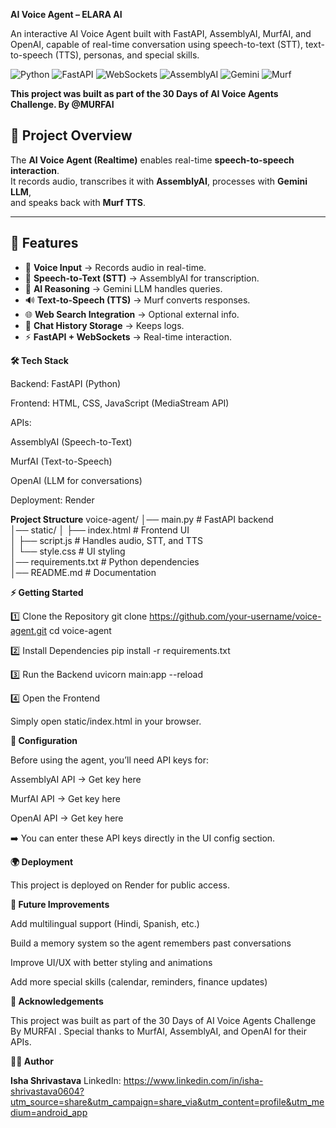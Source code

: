 **AI Voice Agent – ELARA AI**

An interactive AI Voice Agent built with FastAPI, AssemblyAI, MurfAI, and OpenAI, capable of real-time conversation using speech-to-text (STT), text-to-speech (TTS), personas, and special skills.


![Python](https://img.shields.io/badge/Python-3.9%2B-blue)
![FastAPI](https://img.shields.io/badge/FastAPI-0.95%2B-green)
![WebSockets](https://img.shields.io/badge/WebSockets-Supported-orange)
![AssemblyAI](https://img.shields.io/badge/AssemblyAI-STT-red)
![Gemini](https://img.shields.io/badge/Gemini-LLM-purple)
![Murf](https://img.shields.io/badge/Murf-TTS-yellow)


**This project was built as part of the 30 Days of AI Voice Agents Challenge. By @MURFAI**


## 📌 Project Overview
The **AI Voice Agent (Realtime)** enables real-time **speech-to-speech interaction**.  
It records audio, transcribes it with **AssemblyAI**, processes with **Gemini LLM**,  
and speaks back with **Murf TTS**.  

---


## 🚀 Features
- 🎤 **Voice Input** → Records audio in real-time.  
- 📝 **Speech-to-Text (STT)** → AssemblyAI for transcription.  
- 🧠 **AI Reasoning** → Gemini LLM handles queries.  
- 🔊 **Text-to-Speech (TTS)** → Murf converts responses.  
- 🌐 **Web Search Integration** → Optional external info.  
- 💾 **Chat History Storage** → Keeps logs.  
- ⚡ **FastAPI + WebSockets** → Real-time interaction.
 

**🛠️ Tech Stack**

Backend: FastAPI (Python)

Frontend: HTML, CSS, JavaScript (MediaStream API)

APIs:

AssemblyAI (Speech-to-Text)

MurfAI (Text-to-Speech)

OpenAI (LLM for conversations)

Deployment: Render

**Project Structure**
  voice-agent/
│── main.py          # FastAPI backend  
│── static/
│    ├── index.html  # Frontend UI  
│    ├── script.js   # Handles audio, STT, and TTS  
│    └── style.css   # UI styling  
│── requirements.txt # Python dependencies  
│── README.md        # Documentation  


**⚡ Getting Started**

1️⃣ Clone the Repository
git clone https://github.com/your-username/voice-agent.git
cd voice-agent

2️⃣ Install Dependencies
pip install -r requirements.txt

3️⃣ Run the Backend
uvicorn main:app --reload

4️⃣ Open the Frontend

Simply open static/index.html in your browser.

**🔑 Configuration**

Before using the agent, you’ll need API keys for:

AssemblyAI API → Get key here

MurfAI API → Get key here

OpenAI API → Get key here

➡️ You can enter these API keys directly in the UI config section.

**🌍 Deployment**

This project is deployed on Render for public access.


**🔮 Future Improvements**

Add multilingual support (Hindi, Spanish, etc.)

Build a memory system so the agent remembers past conversations

Improve UI/UX with better styling and animations

Add more special skills (calendar, reminders, finance updates)

**🙌 Acknowledgements**

This project was built as part of the 30 Days of AI Voice Agents Challenge By MURFAI
.
Special thanks to MurfAI, AssemblyAI, and OpenAI for their APIs.

**👩‍💻 Author**

**Isha Shrivastava**
LinkedIn: https://www.linkedin.com/in/isha-shrivastava0604?utm_source=share&utm_campaign=share_via&utm_content=profile&utm_medium=android_app
